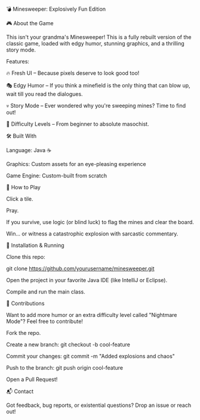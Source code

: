 💣 Minesweeper: Explosively Fun Edition

🎮 About the Game

This isn't your grandma's Minesweeper! This is a fully rebuilt version of the classic game, loaded with edgy humor, stunning graphics, and a thrilling story mode.

Features:

🔥 Fresh UI – Because pixels deserve to look good too!

🎭 Edgy Humor – If you think a minefield is the only thing that can blow up, wait till you read the dialogues.

💀 Story Mode – Ever wondered why you're sweeping mines? Time to find out!

🧠 Difficulty Levels – From beginner to absolute masochist.

🛠️ Built With

Language: Java ☕

Graphics: Custom assets for an eye-pleasing experience

Game Engine: Custom-built from scratch

📜 How to Play

Click a tile.

Pray.

If you survive, use logic (or blind luck) to flag the mines and clear the board.

Win... or witness a catastrophic explosion with sarcastic commentary.

🚀 Installation & Running

Clone this repo:

git clone https://github.com/yourusername/minesweeper.git

Open the project in your favorite Java IDE (like IntelliJ or Eclipse).

Compile and run the main class.

📝 Contributions

Want to add more humor or an extra difficulty level called "Nightmare Mode"? Feel free to contribute!

Fork the repo.

Create a new branch: git checkout -b cool-feature

Commit your changes: git commit -m "Added explosions and chaos"

Push to the branch: git push origin cool-feature

Open a Pull Request!

📬 Contact

Got feedback, bug reports, or existential questions? Drop an issue or reach out!
